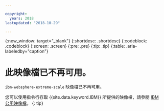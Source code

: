 ```yaml
---

copyright:
  years: 2018
lastupdated: "2018-10-29"

---
```


{:new_window: target="_blank"}
{:shortdesc: .shortdesc}
{:codeblock: .codeblock}
{:screen: .screen}
{:pre: .pre}
{:tip: .tip} 
{:table: .aria-labeledby="caption"}

# 此映像檔已不再可用。

`ibm-websphere-extreme-scale` 映像檔已不再可用。

您可以使用指令行存取 {{site.data.keyword.IBM}} 所提供的映像檔，請參閱 [IBM 公用映像檔](/docs/services/Registry/registry_public_images.html#public_images)。
{: tip}
